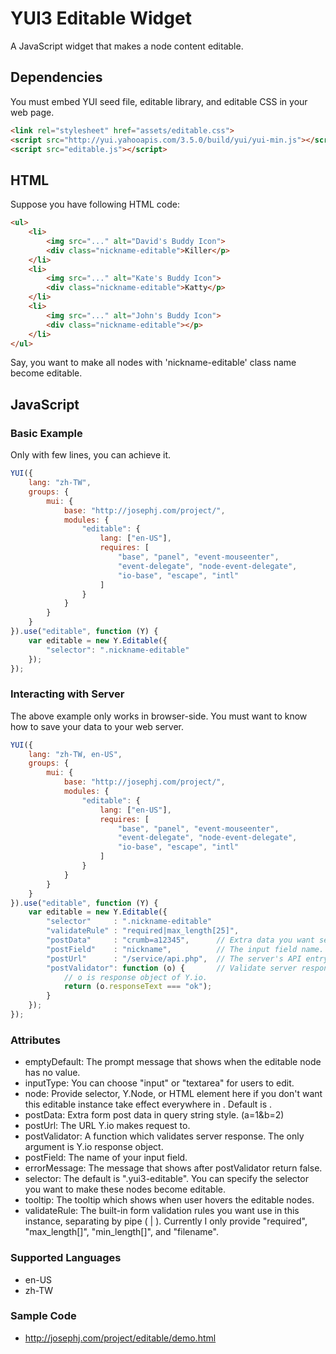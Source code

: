# YUI3 Editable Widget

A JavaScript widget that makes a node content editable.

## Dependencies

You must embed YUI seed file, editable library, and editable CSS in your web page.

```html
<link rel="stylesheet" href="assets/editable.css">
<script src="http://yui.yahooapis.com/3.5.0/build/yui/yui-min.js"></script>
<script src="editable.js"></script>
```

## HTML

Suppose you have following HTML code:

```html
<ul>
    <li>
        <img src="..." alt="David's Buddy Icon">
        <div class="nickname-editable">Killer</p>
    </li>
    <li>
        <img src="..." alt="Kate's Buddy Icon">
        <div class="nickname-editable">Katty</p>
    </li>
    <li>
        <img src="..." alt="John's Buddy Icon">
        <div class="nickname-editable"></p>
    </li>
</ul>
```

Say, you want to make all nodes with 'nickname-editable' class name become editable.

## JavaScript

### Basic Example

Only with few lines, you can achieve it.

```javascript
YUI({
    lang: "zh-TW",
    groups: {
        mui: {
            base: "http://josephj.com/project/", 
            modules: {
                "editable": {
                    lang: ["en-US"],
                    requires: [
                        "base", "panel", "event-mouseenter",
                        "event-delegate", "node-event-delegate",
                        "io-base", "escape", "intl"
                    ]
                }
            }
        }
    }        
}).use("editable", function (Y) {
    var editable = new Y.Editable({
        "selector": ".nickname-editable"
    });
});
```

### Interacting with Server

The above example only works in browser-side.
You must want to know how to save your data to your web server.

```javascript
YUI({
    lang: "zh-TW, en-US",
    groups: {
        mui: {
            base: "http://josephj.com/project/", 
            modules: {
                "editable": {
                    lang: ["en-US"],
                    requires: [
                        "base", "panel", "event-mouseenter",
                        "event-delegate", "node-event-delegate",
                        "io-base", "escape", "intl"
                    ]
                }
            }
        }
    }        
}).use("editable", function (Y) {
    var editable = new Y.Editable({
        "selector"     : ".nickname-editable"
        "validateRule" : "required|max_length[25]",
        "postData"     : "crumb=a12345",      // Extra data you want send to server.
        "postField"    : "nickname",          // The input field name.
        "postUrl"      : "/service/api.php",  // The server's API entrypoint.
        "postValidator": function (o) {       // Validate server response before updating UI.
            // o is response object of Y.io.
            return (o.responseText === "ok");
        }
    });
});
```

### Attributes
* emptyDefault: The prompt message that shows when the editable node has no value.
* inputType: You can choose "input" or "textarea" for users to edit.
* node: Provide selector, Y.Node, or HTML element here if you don't want this editable instance take effect everywhere in <body>. Default is <body>.
* postData: Extra form post data in query string style. (a=1&b=2)
* postUrl: The URL Y.io makes request to.
* postValidator: A function which validates server response. The only argument is Y.io response object.
* postField: The name of your input field.
* errorMessage: The message that shows after postValidator return false.
* selector: The default is ".yui3-editable". You can specify the selector you want to make these nodes become editable.
* tooltip: The tooltip which shows when user hovers the editable nodes.
* validateRule: The built-in form validation rules you want use in this instance, separating by pipe ( | ). Currently I only provide "required", "max_length[]", "min_length[]", and "filename".

### Supported Languages
* en-US
* zh-TW

### Sample Code

* http://josephj.com/project/editable/demo.html
